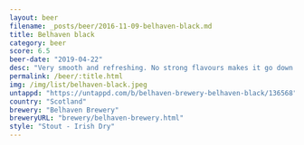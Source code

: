 ```yaml
---
layout: beer
filename: _posts/beer/2016-11-09-belhaven-black.md
title: Belhaven black
category: beer
score: 6.5
beer-date: "2019-04-22"
desc: "Very smooth and refreshing. No strong flavours makes it go down easy"
permalink: /beer/:title.html
img: /img/list/belhaven-black.jpeg
untappd: "https://untappd.com/b/belhaven-brewery-belhaven-black/136568"
country: "Scotland"
brewery: "Belhaven Brewery"
breweryURL: "brewery/belhaven-brewery.html"
style: "Stout - Irish Dry"
---
```

